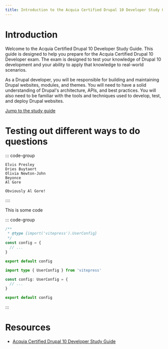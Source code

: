 ```yaml
---
title: Introduction to the Acquia Certified Drupal 10 Developer Study Guide
---
```

# Introduction

Welcome to the Acquia Certified Drupal 10 Developer Study Guide. This guide is designed to help you prepare for the Acquia Certified Drupal 10 Developer exam. The exam is designed to test your knowledge of Drupal 10 development and your ability to apply that knowledge to real-world scenarios.

As a Drupal developer, you will be responsible for building and maintaining Drupal websites, modules, and themes. You will need to have a solid understanding of Drupal's architecture, APIs, and best practices. You will also need to be familiar with the tools and techniques used to develop, test, and deploy Drupal websites.

[Jump to the study guide](/developer/fundamental-web-dev-concepts)






# Testing out different ways to do questions


::: code-group
``` [Who created Drupal?]
Elvis Presley
Dries Buytaert
Olivia Newton-John
Beyonce
Al Gore
```

``` [answer]
Obviously Al Gore!
```
::::


This is some code


::: code-group

```js [config.js]
/**
 * @type {import('vitepress').UserConfig}
 */
const config = {
  // ...
}

export default config
```

```ts [config.ts]
import type { UserConfig } from 'vitepress'

const config: UserConfig = {
  // ...
}

export default config
```

:::


# Resources
- [Acquia Certified Drupal 10 Developer Study Guide](https://docs.acquia.com/acquia-academy/study-guides/d10-certified-developer)
